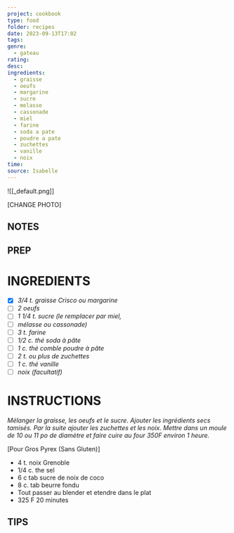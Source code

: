 ```yaml
---
project: cookbook
type: food
folder: recipes
date: 2023-09-13T17:02
tags: 
genre:
  - gateau
rating: 
desc: 
ingredients:
  - graisse
  - oeufs
  - margarine
  - sucre
  - melasse
  - cassonade
  - miel
  - farine
  - soda a pate
  - poudre a pate
  - zuchettes
  - vanille
  - noix
time: 
source: Isabelle
---
```


![[_default.png]]

[CHANGE PHOTO]


## NOTES




## PREP


# INGREDIENTS

- [x] _3/4 t. graisse Crisco ou margarine_
- [ ] _2 oeufs_
- [ ] _1 1/4 t. sucre (le remplacer par miel,_
- [ ] _mélasse ou cassonade)_
- [ ] _3 t. farine_
- [ ] _1/2 c. thé soda à pâte_
- [ ] _1 c. thé comble poudre à pâte_
- [ ] _2 t. ou plus de zuchettes_
- [ ] _1 c. thé vanille_
- [ ] _noix (facultatif)_

# INSTRUCTIONS

_Mélanger la graisse, les oeufs et le sucre._
_Ajouter les ingrédients secs tamisés. Par la_
_suite ajouter les zuchettes et les noix. Mettre_
_dans un moule de 10 ou 11 po de diamètre_
_et faire cuire au four 350F environ 1 heure._

[Pour Gros Pyrex (Sans Gluten)]

- 4 t. noix Grenoble
- 1/4 c. the sel
- 6 c tab sucre de noix de coco
- 8 c. tab beurre fondu
- Tout passer au blender et etendre dans le plat 
- 325 F 20 minutes
## TIPS



